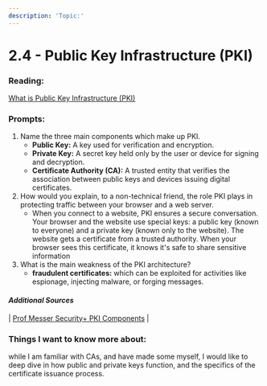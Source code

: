 ```yaml
---
description: 'Topic:'
---
```


# 2.4 -  Public Key Infrastructure (PKI)

### Reading:

[What is Public Key Infrastructure (PKI)](https://www.ssh.com/pki/)

### Prompts:

1. Name the three main components which make up PKI.
   * **Public Key:** A key used for verification and encryption.
   * **Private Key:** A secret key held only by the user or device for signing and decryption.
   * **Certificate Authority (CA):** A trusted entity that verifies the association between public keys and devices issuing digital certificates.
2. How would you explain, to a non-technical friend, the role PKI plays in protecting traffic between your browser and a web server.
   * When you connect to a website, PKI ensures a secure conversation. Your browser and the website use special keys: a public key (known to everyone) and a private key (known only to the website). The website gets a certificate from a trusted authority. When your browser sees this certificate, it knows it's safe to share sensitive information
3. What is the main weakness of the PKI architecture?
   * **fraudulent certificates:** which can be exploited for activities like espionage, injecting malware, or forging messages.

#### _Additional Sources_

\| [Prof Messer Security+ PKI Components](https://www.youtube.com/watch?v=3yuad7\_bszE) |

### Things I want to know more about:

while I am familiar with CAs, and have made some myself, I would like to deep dive in how public and private keys function, and the specifics of the certificate issuance process.
